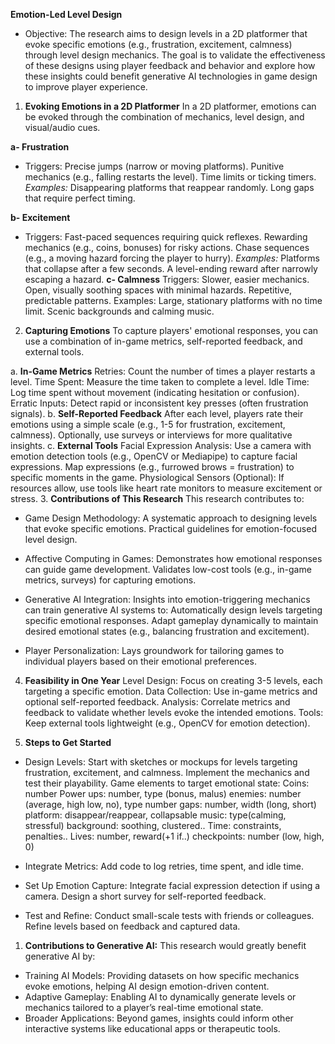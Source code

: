 **Emotion-Led Level Design**
- Objective:
The research aims to design levels in a 2D platformer that evoke specific emotions (e.g., frustration, excitement, calmness) through level design mechanics. The goal is to validate the effectiveness of these designs using player feedback and behavior and explore how these insights could benefit generative AI technologies in game design to improve player experience.

1. **Evoking Emotions in a 2D Platformer**
In a 2D platformer, emotions can be evoked through the combination of mechanics, level design, and visual/audio cues.

**a-  Frustration**
- Triggers:
Precise jumps (narrow or moving platforms).
Punitive mechanics (e.g., falling restarts the level).
Time limits or ticking timers.
*Examples:*
Disappearing platforms that reappear randomly.
Long gaps that require perfect timing.

**b- Excitement**
- Triggers:
Fast-paced sequences requiring quick reflexes.
Rewarding mechanics (e.g., coins, bonuses) for risky actions.
Chase sequences (e.g., a moving hazard forcing the player to hurry).
*Examples:*
Platforms that collapse after a few seconds.
A level-ending reward after narrowly escaping a hazard.
**c- Calmness**
Triggers:
Slower, easier mechanics.
Open, visually soothing spaces with minimal hazards.
Repetitive, predictable patterns.
Examples:
Large, stationary platforms with no time limit.
Scenic backgrounds and calming music.

2. **Capturing Emotions**
To capture players' emotional responses, you can use a combination of in-game metrics, self-reported feedback, and external tools.

a. **In-Game Metrics**
Retries: Count the number of times a player restarts a level.
Time Spent: Measure the time taken to complete a level.
Idle Time: Log time spent without movement (indicating hesitation or confusion).
Erratic Inputs: Detect rapid or inconsistent key presses (often frustration signals).
b. **Self-Reported Feedback**
After each level, players rate their emotions using a simple scale (e.g., 1-5 for frustration, excitement, calmness).
Optionally, use surveys or interviews for more qualitative insights.
c. **External Tools**
Facial Expression Analysis:
Use a camera with emotion detection tools (e.g., OpenCV or Mediapipe) to capture facial expressions.
Map expressions (e.g., furrowed brows = frustration) to specific moments in the game.
Physiological Sensors (Optional):
If resources allow, use tools like heart rate monitors to measure excitement or stress.
3. **Contributions of This Research**
This research contributes to:

- Game Design Methodology:
A systematic approach to designing levels that evoke specific emotions.
Practical guidelines for emotion-focused level design.

- Affective Computing in Games:
Demonstrates how emotional responses can guide game development.
Validates low-cost tools (e.g., in-game metrics, surveys) for capturing emotions.

- Generative AI Integration:
Insights into emotion-triggering mechanics can train generative AI systems to:
Automatically design levels targeting specific emotional responses.
Adapt gameplay dynamically to maintain desired emotional states (e.g., balancing frustration and excitement).

- Player Personalization:
Lays groundwork for tailoring games to individual players based on their emotional preferences.

4. **Feasibility in One Year**
Level Design: Focus on creating 3-5 levels, each targeting a specific emotion.
Data Collection: Use in-game metrics and optional self-reported feedback.
Analysis: Correlate metrics and feedback to validate whether levels evoke the intended emotions.
Tools: Keep external tools lightweight (e.g., OpenCV for emotion detection).

5. **Steps to Get Started**
- Design Levels:
Start with sketches or mockups for levels targeting frustration, excitement, and calmness.
Implement the mechanics and test their playability.
Game elements to target emotional state: 
Coins: number
Power ups: number, type (bonus, malus)
enemies: number (average, high low, no), type number
gaps: number, width (long, short)
platform: disappear/reappear, collapsable
music: type(calming, stressful)
background: soothing, clustered..
Time: constraints, penalties..
Lives: number, reward(+1 if..)
checkpoints: number (low, high, 0)

- Integrate Metrics:
Add code to log retries, time spent, and idle time.
- Set Up Emotion Capture:
Integrate facial expression detection if using a camera.
Design a short survey for self-reported feedback.

- Test and Refine:
Conduct small-scale tests with friends or colleagues.
Refine levels based on feedback and captured data.

1. **Contributions to Generative AI:**
This research would greatly benefit generative AI by:
- Training AI Models: Providing datasets on how specific mechanics evoke emotions, helping AI design emotion-driven content.
- Adaptive Gameplay: Enabling AI to dynamically generate levels or mechanics tailored to a player’s real-time emotional state.
- Broader Applications: Beyond games, insights could inform other interactive systems like educational apps or therapeutic tools.